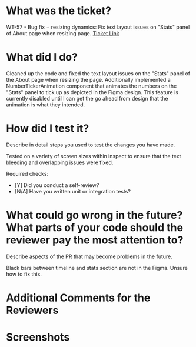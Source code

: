 # What was the ticket?

 WT-57 - Bug fix + resizing dynamics: Fix text layout issues on "Stats" panel of About page when resizing page.
 [Ticket Link]([htttps://put_the_ticket_link_here.com](https://generatenu.atlassian.net/browse/WT-57?atlOrigin=eyJpIjoiOWEzYWVhZTYxOTBmNGVjNDgzN2U0OGQwYjY0MWM1MzkiLCJwIjoiaiJ9))

# What did I do?

Cleaned up the code and fixed the text layout issues on the "Stats" panel of the About page when resizing the page. Additionally implemented a NumberTickerAnimation component that animates the numbers on the "Stats" panel to tick up as depicted in the Figma design. This feature is currently disabled until I can get the go ahead from design that the animation is what they intended.

# How did I test it?

Describe in detail steps you used to test the changes you have made.

Tested on a variety of screen sizes within inspect to ensure that the text bleeding and overlapping issues were fixed.

Required checks:

- [Y] Did you conduct a self-review?
- [N/A] Have you written unit or integration tests?

# What could go wrong in the future? What parts of your code should the reviewer pay the most attention to?

Describe aspects of the PR that may become problems in the future.

Black bars between timeline and stats section are not in the Figma. Unsure how to fix this.
# Additional Comments for the Reviewers

# Screenshots
